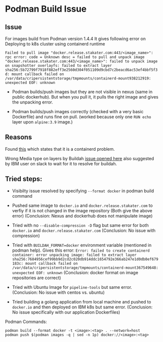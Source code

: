 # Podman Build Issue

## Issue

For images build from Podman version 1.4.4 It gives following error on Deploying to k8s cluster using containerd runtime

`Failed to pull image "docker.release.stakater.com:443/<image_name>": rpc error: code = Unknown desc = failed to pull and unpack image "docker.release.stakater.com:443/<image_name>": failed to unpack image on snapshotter overlayfs: failed to extract layer sha256:5b72799f7918f882eff3e2560d304f051109d9cbd7c2beacd6ac53ef4bbf5f3d: mount callback failed on /var/data/cripersistentstorage/tmpmounts/containerd-mount938212919: unexpected EOF: unknown`


- Podman builds/push images but they are not visible in nexus (same in public dockerhub). But when you pull it, it pulls the right image and gives the unpacking error.

- Podman builds/push images correctly (checked with a very basic Dockerfile) and runs fine on pull. (worked because only one `RUN echo` layer upon `alpine:3.9` image.)

## Reasons

Found [this](https://github.com/esa-esdl/jupyterhub-swarm/wiki/Outstanding-issues--(deployment-with-k8s)_) which states that it is a containerd problem.

Wrong Media type on layers by Buildah [issue opened here](https://github.com/containers/buildah/issues/1589) also suggested by IBM user on slack to wait for it to resolve for buildah.

## Tried steps:

- Visibilty issue resolved by specifying `--format docker` in podman build command

- Pushed same image to `docker.io` and `docker.release.stakater.com` to verfiy if it is not changed in the image repository (Both give the above error) (Conclusion: Nexus and dockerhub does not manipulate image)

- Tried with no `--disable-compression -D` flag but same error for both `docker.io` and `docker.release.stakater.com` (Conclusion: No issue with compression)

- Tried with `BUILDAH_FORMAT=docker` environment variable (mentioned in podman help). Gives this error:
`Error: failed to create containerd container: error unpacking image: failed to extract layer sha256:7684956cef99bb9d2cd2c020db914ddc1654792e366ab247e1d0db0ef679183c: mount callback failed on /var/data/cripersistentstorage/tmpmounts/containerd-mount367549648: unexpected EOF: unknown` (Conclusion: docker format on image repositories are correct)

- Tried with Ubuntu Image for `pipeline-tools` but same error. (Conclusion: No issue with centos vs. ubuntu)

- Tried building a golang application from local machine and pushed to `docker.io` and then deployed on IBM k8s but same error. (Conclusion: No issue specifically with our application Dockerfiles)

Podman Commands:
```
podman build --format docker -t <image>:<tag> . --network=host
podman push $(podman images -q | sed -n 1p) docker://<image>:<tag>
```